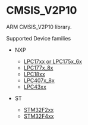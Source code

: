 CMSIS_V2P10
===========

ARM CMSIS_V2P10 library.

Supported Device families

+   NXP
     -    [LPC17xx or LPC175x_6x](http://www.nxp.com/products/microcontrollers/cortex_m3/series/LPC1700.html)
     -    [LPC177x_8x](http://www.nxp.com/products/microcontrollers/cortex_m3/series/LPC1700.html)
     -    [LPC18xx](http://www.nxp.com/products/microcontrollers/cortex_m3/series/LPC1800.html)
     -    [LPC407x_8x](http://www.nxp.com/products/microcontrollers/cortex_m4/series/LPC4000.html)     
     -    [LPC43xx](http://www.nxp.com/products/microcontrollers/cortex_m4/series/LPC4300.html)

     
+   ST
     -    [STM32F2xx](http://www.st.com/internet/mcu/subclass/1520.jsp)
     -    [STM32F4xx](http://www.st.com/internet/mcu/subclass/1521.jsp)
